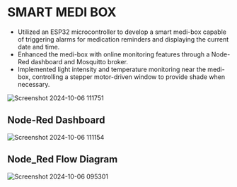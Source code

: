 # SMART MEDI BOX
* Utilized an ESP32 microcontroller to develop a smart medi-box capable of triggering alarms for medication
  reminders and displaying the current date and time.
* Enhanced the medi-box with online monitoring features through a Node-Red dashboard and Mosquitto broker.
* Implemented light intensity and temperature monitoring near the medi-box, controlling a stepper motor-driven
  window to provide shade when necessary.
  
![Screenshot 2024-10-06 111751](https://github.com/user-attachments/assets/611685e2-2d28-4508-a2a7-0fa6ed4e2be6)

## Node-Red Dashboard

![Screenshot 2024-10-06 111154](https://github.com/user-attachments/assets/03579b88-daa6-4115-b5b0-9e8cbde817dc)

## Node_Red Flow Diagram

![Screenshot 2024-10-06 095301](https://github.com/user-attachments/assets/ef192975-f60e-4855-b912-937fc9d50544)

